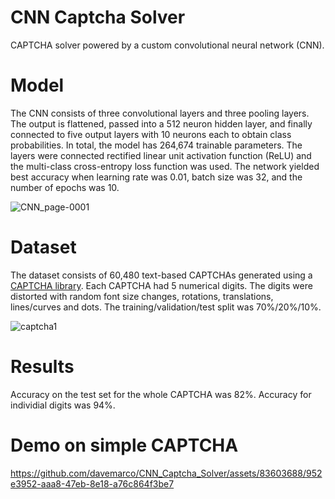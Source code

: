 # CNN Captcha Solver
CAPTCHA solver powered by a custom convolutional neural network (CNN). 

# Model
The CNN consists of three convolutional layers and three pooling layers. The output is flattened, passed into a 512 neuron hidden layer, and finally connected to five output layers with 10 neurons each to obtain class probabilities. In total, the model has 264,674 trainable parameters. The layers were connected rectified linear unit activation function (ReLU) and the multi-class cross-entropy loss function was used. The network yielded best accuracy when learning rate was 0.01, batch size was 32, and the number of epochs was 10. 

![CNN_page-0001](https://github.com/davemarco/CNN_Captcha_Solver/assets/83603688/2ffbe1db-bd0d-4c15-afd1-21067c1f6779)

# Dataset
The dataset consists of 60,480 text-based CAPTCHAs generated using a [CAPTCHA library](https://pypi.org/project/captcha/). Each CAPTCHA had 5 numerical digits. The digits were distorted with random font size changes, rotations, translations, lines/curves and dots. The training/validation/test split was 70%/20%/10%.

![captcha1](https://github.com/davemarco/CNN_Captcha_Solver/assets/83603688/36c6ad51-cc07-4845-b69a-678364af9935)

# Results
Accuracy on the test set for the whole CAPTCHA was 82%. Accuracy for individial digits was 94%. 

# Demo on simple CAPTCHA
https://github.com/davemarco/CNN_Captcha_Solver/assets/83603688/952e3952-aaa8-47eb-8e18-a76c864f3be7








